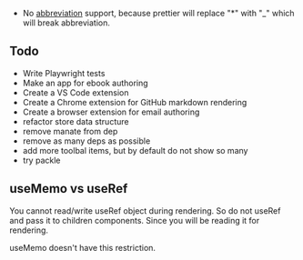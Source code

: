 - No [abbreviation](https://michelf.ca/projects/php-markdown/extra/#abbr) support, because prettier will replace "\*" with "\_" which will break abbreviation.

## Todo

- Write Playwright tests
- Make an app for ebook authoring
- Create a VS Code extension
- Create a Chrome extension for GitHub markdown rendering
- Create a browser extension for email authoring
- refactor store data structure
- remove manate from dep
- remove as many deps as possible
- add more toolbal items, but by default do not show so many
- try packle

## useMemo vs useRef

You cannot read/write useRef object during rendering. So do not useRef and pass it to children components. Since you will be reading it for rendering.

useMemo doesn't have this restriction.
